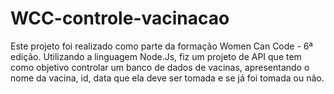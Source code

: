 # WCC-controle-vacinacao

Este projeto foi realizado como parte da formação Women Can Code - 6ª edição. Utilizando a linguagem Node.Js, fiz um projeto de API que tem como objetivo controlar um banco de dados de vacinas, apresentando o nome da vacina, id, data que ela deve ser tomada e se já foi tomada ou não.
